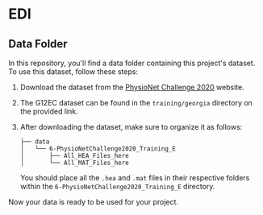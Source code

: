 # EDI

## Data Folder


In this repository, you'll find a data folder containing this project's dataset. To use this dataset, follow these steps:

1. Download the dataset from the [PhysioNet Challenge 2020](https://physionet.org/content/challenge-2020/1.0.2/) website.

2. The G12EC dataset can be found in the `training/georgia` directory on the provided link.

3. After downloading the dataset, make sure to organize it as follows:

    ```
    ├── data
    │   └── 6-PhysioNetChallenge2020_Training_E
    │       ├── All_HEA_Files_here
    │       └── All_MAT_Files_here
    ```

   You should place all the `.hea` and `.mat` files in their respective folders within the `6-PhysioNetChallenge2020_Training_E` directory.

Now your data is ready to be used for your project.

